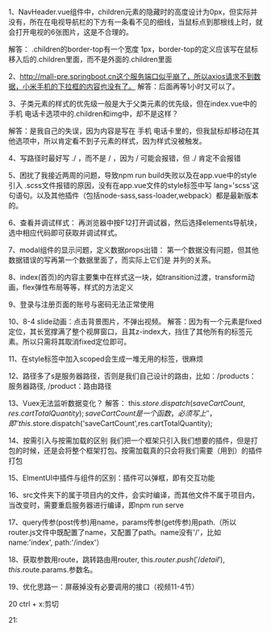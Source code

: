 1、NavHeader.vue组件中，children元素的隐藏时的高度设计为0px，但实际并没有，所在在电视导航栏的下方有一条看不见的细线，当鼠标点到那根线上时，就会打开电视的6张图片，这是不合理的。

解答：  .children的border-top有一个宽度 1px，border-top的定义应该写在鼠标移入后的.children里面，而不是外面的.children里面

2、http://mall-pre.springboot.cn这个服务端口似乎崩了，所以axios请求不到数据，小米手机的下拉框的内容也没有了。
解答：后面再等1小时又可以了。

3、子类元素的样式的优先级一般是大于父类元素的优先级，但在index.vue中的手机 电话卡选项中的.children和img中，却不是这样？

解答：是我自己的失误，因为内容是写在 手机 电话卡里的，但我鼠标却移动在其他选项中，所以肯定看不到子元素的样式，因为样式没被触发。

4、写路径时最好写 ./ ，而不是 / ，因为 / 可能会报错，但 ./ 肯定不会报错

5、困扰了我接近两周的问题，导致npm run build失败以及在app.vue中的style引入
.scss文件报错的原因，没有在app.vue文件的style标签中写 lang='scss'这句语句。以及其他插件（包括node-sass,sass-loader,webpack）都是最新版本的。

6、查看并调试样式：
    再浏览器中按F12打开调试器，然后选择elements导航块，选中相应代码即可获取并调试样式。

7、modal组件的显示问题，定义数据props出错：
    第一个数据没有问题，但其他数据错误的写再第一个数据里面了，而实际上它们是
    并列的关系。

8、index(首页)的内容主要集中在样式这一块，如transition过渡，transform动画，flex弹性布局等等，样式的方法定义

9、登录与注册页面的账号与密码无法正常使用

10、8-4 slide动画：点击背景图片，不弹出视频。
解答：因为有一个元素是fixed定位，其长宽撑满了整个视屏窗口，且其z-index大，挡住了其他所有的标签元素。所以只需将其取消fixed定位即可。

11、在style标签中加入scoped会生成一堆无用的标签，很麻烦

12、路径多了s是服务器路径，否则是我们自己设计的路由，比如：/products：服务器路径, /product：路由路径

13、Vuex无法监听数据变化？
解答： this.$store.dispatch(saveCartCount,res.cartTotalQuantity); saveCartCount是一个函数，必须写上''，即''this.$store.dispatch('saveCartCount',res.cartTotalQuantity); 
       
14、按需引入与按需加载的区别
我们把一个框架只引入我们想要的插件，但是打包的时候，还是会将整个框架打包。按需加载真的只会将我们需要（用到）的插件打包

15、ElmentUI中插件与组件的区别：插件可以弹框，即有交互功能

16、src文件夹下的属于项目内的文件，会实时编译，而其他文件不属于项目内，当改变时，需要重启服务器进行编译，即npm run serve

17、query传参(post传参)用name，params传参(get传参)用path.（所以router.js文件中既配置了name，又配置了path。name没有'/'，比如 name:'index', path:'/index'）

18、获取参数用route，跳转路由用router, this.$router.push('/detail'), this.$route.params.参数名。

19、优化思路一：屏蔽掉没有必要调用的接口（视频11-4节）

20 ctrl + x:剪切

21: